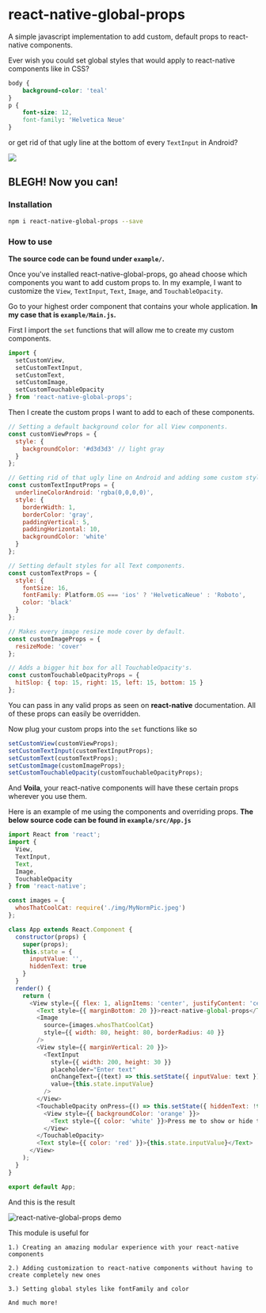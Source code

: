 # react-native-global-props
A simple javascript implementation to add custom, default props to react-native components.

Ever wish you could set global styles that would apply to react-native components like in CSS?
```css
body {
    background-color: 'teal'
}
p {
    font-size: 12,
    font-family: 'Helvetica Neue'
}
```
or get rid of that ugly line at the bottom of every `TextInput` in Android?

![](https://cloud.githubusercontent.com/assets/21032419/20550016/7c1ce4b8-b16c-11e6-8b06-f4283e374d75.png)

## BLEGH! Now you can!

### Installation
```bash
npm i react-native-global-props --save
```
### How to use
__The source code can be found under `example/`.__

Once you've installed react-native-global-props, go ahead choose which components you want to add custom props to.
In my example, I want to customize the `View`, `TextInput`, `Text`, `Image`, and `TouchableOpacity`.

Go to your highest order component that contains your whole application. __In my case that is `example/Main.js`.__

First I import the `set` functions that will allow me to create my custom components.
```js
import {
  setCustomView,
  setCustomTextInput,
  setCustomText,
  setCustomImage,
  setCustomTouchableOpacity
} from 'react-native-global-props';
```
Then I create the custom props I want to add to each of these components.
```js
// Setting a default background color for all View components.
const customViewProps = {
  style: {
    backgroundColor: '#d3d3d3' // light gray
  }
};

// Getting rid of that ugly line on Android and adding some custom style to all TextInput components.
const customTextInputProps = {
  underlineColorAndroid: 'rgba(0,0,0,0)',
  style: {
    borderWidth: 1,
    borderColor: 'gray',
    paddingVertical: 5,
    paddingHorizontal: 10,
    backgroundColor: 'white'
  }
};

// Setting default styles for all Text components.
const customTextProps = {
  style: {
    fontSize: 16,
    fontFamily: Platform.OS === 'ios' ? 'HelveticaNeue' : 'Roboto',
    color: 'black'
  }
};

// Makes every image resize mode cover by default.
const customImageProps = {
  resizeMode: 'cover'
};

// Adds a bigger hit box for all TouchableOpacity's.
const customTouchableOpacityProps = {
  hitSlop: { top: 15, right: 15, left: 15, bottom: 15 }
};
```
You can pass in any valid props as seen on __react-native__ documentation. All of these props can easily be overridden.

Now plug your custom props into the `set` functions like so
```js
setCustomView(customViewProps);
setCustomTextInput(customTextInputProps);
setCustomText(customTextProps);
setCustomImage(customImageProps);
setCustomTouchableOpacity(customTouchableOpacityProps);
```
And __Voila__, your react-native components will have these certain props wherever you use them.

Here is an example of me using the components and overriding props. __The below source code can be found in `example/src/App.js`__
```js
import React from 'react';
import {
  View,
  TextInput,
  Text,
  Image,
  TouchableOpacity
} from 'react-native';

const images = {
  whosThatCoolCat: require('./img/MyNormPic.jpeg')
};

class App extends React.Component {
  constructor(props) {
    super(props);
    this.state = {
      inputValue: '',
      hiddenText: true
    }
  }
  render() {
    return (
      <View style={{ flex: 1, alignItems: 'center', justifyContent: 'center' }}>
        <Text style={{ marginBottom: 20 }}>react-native-global-props</Text>
        <Image
          source={images.whosThatCoolCat}
          style={{ width: 80, height: 80, borderRadius: 40 }}
        />
        <View style={{ marginVertical: 20 }}>
          <TextInput
            style={{ width: 200, height: 30 }}
            placeholder="Enter text"
            onChangeText={(text) => this.setState({ inputValue: text })}
            value={this.state.inputValue}
          />
        </View>
        <TouchableOpacity onPress={() => this.setState({ hiddenText: !this.state.hiddenText })}>
          <View style={{ backgroundColor: 'orange' }}>
            <Text style={{ color: 'white' }}>Press me to show or hide the input text</Text>
          </View>
        </TouchableOpacity>
        <Text style={{ color: 'red' }}>{this.state.inputValue}</Text>
      </View>
    );
  }
}

export default App;
```

And this is the result

![react-native-global-props demo](http://i.giphy.com/2cpQ18KG8L3fa.gif)

This module is useful for

    1.) Creating an amazing modular experience with your react-native components

    2.) Adding customization to react-native components without having to create completely new ones

    3.) Setting global styles like fontFamily and color

    And much more!
